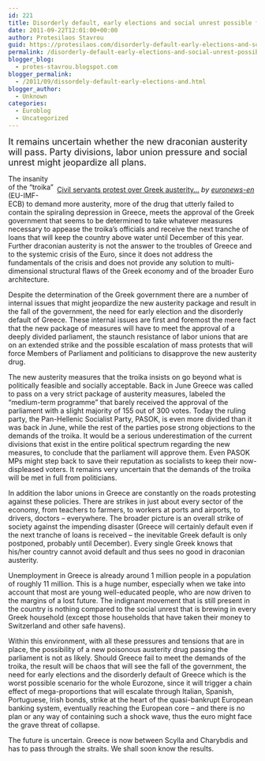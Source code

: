 ```yaml
---
id: 221
title: Disorderly default, early elections and social unrest possible for Greece
date: 2011-09-22T12:01:00+00:00
author: Protesilaos Stavrou
guid: https://protesilaos.com/disorderly-default-early-elections-and-social-unrest-possible-for-greece/
permalink: /disorderly-default-early-elections-and-social-unrest-possible-for-greece/
blogger_blog:
  - protes-stavrou.blogspot.com
blogger_permalink:
  - /2011/09/dissordely-default-early-elections-and.html
blogger_author:
  - Unknown
categories:
  - Euroblog
  - Uncategorized
---
```

<span style="font-size: large;">It remains uncertain whether the new draconian austerity will pass. Party divisions, labor union pressure and social unrest might jeopardize all plans.</span>

<div style="float:right;margin:5px;">
  <br /><a href="http://www.dailymotion.com/video/xl831u_civil-servants-protest-over-greek-austerity-measures_news" target="_blank">Civil servants protest over Greek austerity&#8230;</a> <i> by <a href="http://www.dailymotion.com/euronews-en" target="_blank">euronews-en</a></i>
</div>

The insanity of the &#8220;troika&#8221; (EU-IMF-ECB) to demand more austerity, more of the drug that utterly failed to contain the spiraling depression in Greece, meets the approval of the Greek government that seems to be determined to take whatever measures necessary to appease the troika&#8217;s officials and receive the next tranche of loans that will keep the country above water until December of this year. Further draconian austerity is not the answer to the troubles of Greece and to the systemic crisis of the Euro, since it does not address the fundamentals of the crisis and does not provide any solution to multi-dimensional structural flaws of the Greek economy and of the broader Euro architecture.

Despite the determination of the Greek government there are a number of internal issues that might jeopardize the new austerity package and result in the fall of the government, the need for early election and the disorderly default of Greece. These internal issues are first and foremost the mere fact that the new package of measures will have to meet the approval of a deeply divided parliament, the staunch resistance of labor unions that are on an extended strike and the possible escalation of mass protests that will force Members of Parliament and politicians to disapprove the new austerity drug. 

The new austerity measures that the troika insists on go beyond what is politically feasible and socially acceptable. Back in June Greece was called to pass on a very strict package of austerity measures, labeled the &#8220;medium-term programme&#8221; that barely received the approval of the parliament with a slight majority of 155 out of 300 votes. Today the ruling party, the Pan-Hellenic Socialist Party, PASOK, is even more divided than it was back in June, while the rest of the parties pose strong objections to the demands of the troika. It would be a serious underestimation of the current divisions that exist in the entire political spectrum regarding the new measures, to conclude that the parliament will approve them. Even PASOK MPs might step back to save their reputation as socialists to keep their now-displeased voters. It remains very uncertain that the demands of the troika will be met in full from politicians.

In addition the labor unions in Greece are constantly on the roads protesting against these policies. There are strikes in just about every sector of the economy, from teachers to farmers, to workers at ports and airports, to drivers, doctors &#8211; everywhere. The broader picture is an overall strike of society against the impending disaster (Greece will certainly default even if the next tranche of loans is received &#8211; the inevitable Greek default is only postponed, probably until December). Every single Greek knows that his/her country cannot avoid default and thus sees no good in draconian austerity.

Unemployment in Greece is already around 1 million people in a population of roughly 11 million. This is a huge number, especially when we take into account that most are young well-educated people, who are now driven to the margins of a lost future. The indignant movement that is still present in the country is nothing compared to the social unrest that is brewing in every Greek household (except those households that have taken their money to Switzerland and other safe havens).

Within this environment, with all these pressures and tensions that are in place, the possibility of a new poisonous austerity drug passing the parliament is not as likely. Should Greece fail to meet the demands of the troika, the result will be chaos that will see the fall of the government, the need for early elections and the disorderly default of Greece which is the worst possible scenario for the whole Eurozone, since it will trigger a chain effect of mega-proportions that will escalate through Italian, Spanish, Portuguese, Irish bonds, strike at the heart of the quasi-bankrupt European banking system, eventually reaching the European core &#8211; and there is no plan or any way of containing such a shock wave, thus the euro might face the grave threat of collapse.

The future is uncertain. Greece is now between Scylla and Charybdis and has to pass through the straits. We shall soon know the results.